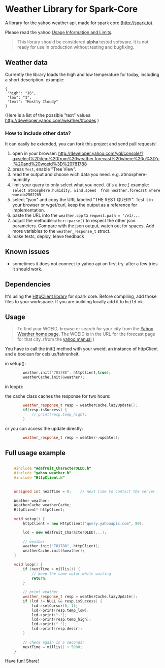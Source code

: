 Weather Library for Spark-Core
=============

A library for the yahoo weather api, made for spark core (http://spark.io).

Please read the yahoo [Usage Information and Limits](http://developer.yahoo.com/yql/guide/usage_info_limits.html). 

> This library should be considered **alpha** tested software.  It is not ready for use in production without testing and bugfixing. 

## Weather data
Currently the library loads the high and low temperature for today, including a short description. example: 

	{
	 "high": "16",
	 "low": "1",
	 "text": "Mostly Cloudy"
	}

(Here is a list of the possible "text" values: http://developer.yahoo.com/weather/#codes )

### How to include other data?
It can easily be extended, you can fork this project and send pull requests!

1. open in your browser:  http://developer.yahoo.com/yql/console/?q=select%20item%20from%20weather.forecast%20where%20u%3D'c'%20and%20woeid%3D%20781788
2. press ``Test``, enable "Tree View".
3. read the output and choose wich data you need. e.g. atmosphere-humidity
4. limit your query to only select what you need. (it's a tree.) example: ``select atmosphere.humidity, wind.speed  from weather.forecast where woeid=2502265``
5. select "json" and copy the URL labeled "THE REST QUERY". Test it in your browser or wget/curl, keep the output as a reference for implementation. 
6. paste the URL into the ``weather.cpp`` to ``request.path = "/v1/...``
7. adjust the method``Weather::parse()`` to respect the other json parameters. Compare with the json output, watch out for spaces. Add more variables to the ``weather_response_t`` struct. 
8. make tests, deploy, leave feedback


## Known issues
* sometimes it does not connect to yahoo api on first try. after a few tries it should work. 

## Dependencies
It's using the [HttpClient library](https://github.com/nmattisson/HttpClient) for spark core. Before compiling, add those files to your workspace. If you are building locally add it to `build.mk`. 


## Usage
> To find your WOEID, browse or search for your city from the [Yahoo Weather home page](http://weather.yahoo.com/). 
> The WOEID is in the URL for the forecast page for that city. 
> (from the [yahoo manual](http://developer.yahoo.com/weather/#req) )


You have to call the init() method with your woeid, an instance of httpClient and a boolean for celsius/fahrenheit. 

in setup(): 

```c++
		weather.init("781788", httpClient,true);
		weatherCache.init(&weather); 
```


in loop(): 

the cache class caches the response for two hours: 
```c++
		weather_response_t resp = weatherCache.lazyUpdate();
		if(resp.isSuccess) {
			// print(resp.temp_high);
		}
```


or you can access the update directly: 
```c++
		weather_response_t resp = weather->update();
```

## Full usage example
```c++

	#include "Adafruit_CharacterOLED.h"
	#include "yahoo_weather.h"
	#include "HttpClient.h"
	
	
	unsigned int nextTime = 0;    // next time to contact the server
	
	Weather weather;
	WeatherCache weatherCache;
	HttpClient* httpClient;
	
	void setup() {
		httpClient = new HttpClient("query.yahooapis.com", 80);

		lcd = new Adafruit_CharacterOLED(...);
	
		// weather
		weather.init("781788", httpClient);
		weatherCache.init(&weather); 
	}
	
	void loop() {
		if (nextTime > millis()) {
			// keep the same color while waiting
			return;
		}
	 
		// print weather
		weather_response_t resp = weatherCache.lazyUpdate();
		if (lcd != NULL && resp.isSuccess) {
			lcd->setCursor(0, 1);
			lcd->print(resp.temp_low);
			lcd->print("-");
			lcd->print(resp.temp_high);
			lcd->print(" ");
			lcd->print(resp.descr);
		}
	
		// check again in 5 seconds:
		nextTime = millis() + 5000;
	}
```

Have fun! Share!

